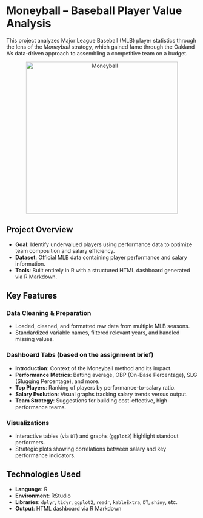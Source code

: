 # Moneyball – Baseball Player Value Analysis
This project analyzes Major League Baseball (MLB) player statistics through the lens of the *Moneyball* strategy, which gained fame through the Oakland A’s data-driven approach to assembling a competitive team on a budget.

<p align="center">
  <img src="https://img-s-msn-com.akamaized.net/tenant/amp/entityid/BB1lEoSr.img?w=768&h=384&m=6&x=459&y=177&s=477&d=190" 
       alt="Moneyball" 
       width="400"/>
</p>


## Project Overview
- **Goal**: Identify undervalued players using performance data to optimize team composition and salary efficiency.
- **Dataset**: Official MLB data containing player performance and salary information.
- **Tools**: Built entirely in R with a structured HTML dashboard generated via R Markdown.


## Key Features
### Data Cleaning & Preparation
- Loaded, cleaned, and formatted raw data from multiple MLB seasons.
- Standardized variable names, filtered relevant years, and handled missing values.


### Dashboard Tabs (based on the assignment brief)
- **Introduction**: Context of the Moneyball method and its impact.
- **Performance Metrics**: Batting average, OBP (On-Base Percentage), SLG (Slugging Percentage), and more.
- **Top Players**: Ranking of players by performance-to-salary ratio.
- **Salary Evolution**: Visual graphs tracking salary trends versus output.
- **Team Strategy**: Suggestions for building cost-effective, high-performance teams.

### Visualizations
- Interactive tables (via `DT`) and graphs (`ggplot2`) highlight standout performers.
- Strategic plots showing correlations between salary and key performance indicators.


## Technologies Used
- **Language**: R
- **Environment**: RStudio
- **Libraries**: `dplyr`, `tidyr`, `ggplot2`, `readr`, `kableExtra`, `DT`, `shiny`, etc.
- **Output**: HTML dashboard via R Markdown
